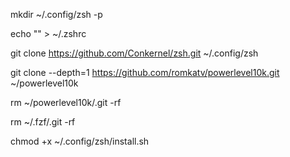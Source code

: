 mkdir ~/.config/zsh -p


echo "" > ~/.zshrc


git clone https://github.com/Conkernel/zsh.git ~/.config/zsh


git clone --depth=1 https://github.com/romkatv/powerlevel10k.git ~/powerlevel10k


rm ~/powerlevel10k/.git -rf

rm ~/.fzf/.git -rf


chmod +x ~/.config/zsh/install.sh
